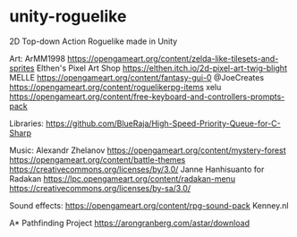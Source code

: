 # unity-roguelike
2D Top-down Action Roguelike made in Unity

Art:
ArMM1998
https://opengameart.org/content/zelda-like-tilesets-and-sprites
Elthen's Pixel Art Shop
https://elthen.itch.io/2d-pixel-art-twig-blight
MELLE
https://opengameart.org/content/fantasy-gui-0
@JoeCreates
https://opengameart.org/content/roguelikerpg-items
xelu
https://opengameart.org/content/free-keyboard-and-controllers-prompts-pack

Libraries:
https://github.com/BlueRaja/High-Speed-Priority-Queue-for-C-Sharp

Music:
Alexandr Zhelanov
https://opengameart.org/content/mystery-forest
https://opengameart.org/content/battle-themes
https://creativecommons.org/licenses/by/3.0/
Janne Hanhisuanto for Radakan
https://lpc.opengameart.org/content/radakan-menu
https://creativecommons.org/licenses/by-sa/3.0/

Sound effects:
https://opengameart.org/content/rpg-sound-pack
Kenney.nl

A* Pathfinding Project
https://arongranberg.com/astar/download